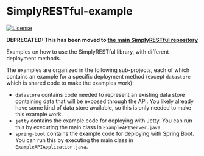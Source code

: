 # SimplyRESTful-example
[![License](https://img.shields.io/badge/License-Apache%202.0-blue.svg?style=plastic)](https://opensource.org/licenses/Apache-2.0)

**DEPRECATED: This has been moved to [the main SimplyRESTful repository](https://github.com/arucard21/SimplyRESTful/tree/master/SimplyRESTful-example)**

Examples on how to use the SimplyRESTful library, with different deployment methods.

The examples are organized in the following sub-projects, each of which contains an example for a specific deployment method (except `datastore` which is shared code to make the examples work):
* `datastore` contains code needed to represent an existing data store containing data that will be exposed through the API. You likely already have some kind of data store available, so this is only needed to make this example work. 
* `jetty` contains the example code for deploying with Jetty. You can run this by executing the main class in `ExampleAPIServer.java`.
* `spring-boot` contains the example code for deploying with Spring Boot. You can run this by executing the main class in `ExampleAPIApplication.java`.
